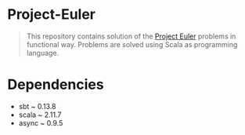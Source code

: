 # Project-Euler

> This repository contains solution of the [Project Euler][pe] problems in functional way.
> Problems are solved using Scala as programming language.

# Dependencies

* sbt ~ 0.13.8
* scala ~ 2.11.7
* async ~ 0.9.5

[pe]: <https://projecteuler.net/>